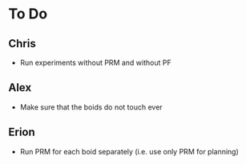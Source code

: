 # To Do

## Chris

- Run experiments without PRM and without PF

## Alex

- Make sure that the boids do not touch ever

## Erion

- Run PRM for each boid separately (i.e. use only PRM for planning)
